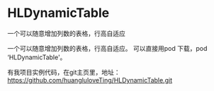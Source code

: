 # HLDynamicTable
一个可以随意增加列数的表格，行高自适应

一个可以随意增加列数的表格，行高自适应。
可以直接用pod 下载，pod ‘HLDynamicTable'。

有我项目实例代码，在git主页里，地址：https://github.com/huangluloveTing/HLDynamicTable.git
